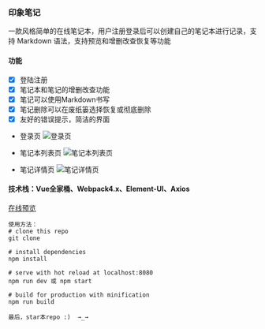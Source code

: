 ### 印象笔记

一款风格简单的在线笔记本，用户注册登录后可以创建自己的笔记本进行记录，支持 Markdown 语法，支持预览和增删改查恢复等功能
#### 功能
- [x]  登陆注册
- [x] 笔记本和笔记的增删改查功能
- [x] 笔记可以使用Markdown书写
- [x] 笔记删除可以在废纸篓选择恢复或彻底删除
- [x] 友好的错误提示，简洁的界面

- 登录页
![登录页](https://upload-images.jianshu.io/upload_images/5548587-0d7fb873120c44e1.png?imageMogr2/auto-orient/strip%7CimageView2/2/w/1240)

- 笔记本列表页
![笔记本列表页](https://upload-images.jianshu.io/upload_images/5548587-6e0eaa63a9292e0f.png?imageMogr2/auto-orient/strip%7CimageView2/2/w/1240)

- 笔记详情页
![笔记详情页](https://upload-images.jianshu.io/upload_images/5548587-a954a13df02b45e8.png?imageMogr2/auto-orient/strip%7CimageView2/2/w/1240)

#### 技术栈：Vue全家桶、Webpack4.x、Element-UI、Axios
[在线预览](https://honohonoho.github.io/vue-evernote/dist/index.html)

```
使用方法：
# clone this repo
git clone

# install dependencies
npm install

# serve with hot reload at localhost:8080
npm run dev 或 npm start

# build for production with minification
npm run build

最后，star本repo :)  →_→
```

